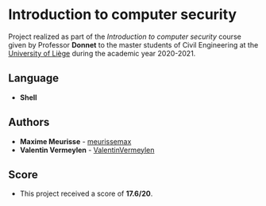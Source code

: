# Introduction to computer security

Project realized as part of the *Introduction to computer security* course given by Professor **Donnet** to the master students of Civil Engineering at the [University of Liège](https://www.uliege.be/) during the academic year 2020-2021.

## Language

* **Shell**

## Authors

* **Maxime Meurisse** - [meurissemax](https://github.com/meurissemax)
* **Valentin Vermeylen** - [ValentinVermeylen](https://github.com/ValentinVermeylen)

## Score

* This project received a score of **17.6/20**.
